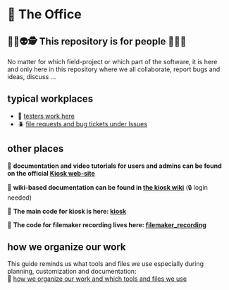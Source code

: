 # 💼 The Office
 
## 🤸🏿👽🕵️ This repository is for people 🤸🤖🎅

No matter for which field-project or which part of the software, it is here and only here in this repository where we all collaborate, report bugs and ideas, discuss ...

## typical workplaces
- 🧪 [testers work here](https://github.com/arch-kiosk/arch-kiosk-office/projects/25)
- 🪲 [file requests and bug tickets under Issues](https://github.com/arch-kiosk/arch-kiosk-office/issues)

## other places

📗 **documentation and video tutorials for users and admins can be found on the official [Kiosk web-site](https://sites.brown.edu/kiosk)**

📕 **wiki-based documentation can be found in [the kiosk wiki](https://wiki.arch-kiosk.brown.edu/urapdev/doku.php?id=start)**  (🔒 login needed)

💾 **The main code for kiosk is here: [kiosk](https://github.com/arch-kiosk/kiosk)**  

🧨 **The code for filemaker recording lives here: [filemaker_recording](https://github.com/arch-kiosk/filemaker-recording)**  

## how we organize our work
This guide reminds us what tools and files we use especially during planning, customization and documentation:  
📐 [how we organize our work and which tools and files we use](https://github.com/arch-kiosk/.github/blob/main/how_we_work.md)

